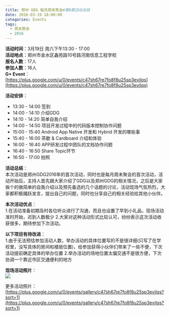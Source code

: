 ```yaml
---
title: 郑州 GDG 每月周末聚会#第0期活动总结
date: 2016-03-19 18:00:00
categories: Events
tags:
  - 周末聚会
  - 2016
---
```


**活动时间**：3月19日 周六下午13:30 - 17:00<br>
**活动地点**：郑州市金水区鑫苑路10号路河南信息工程学校<br>
**报名人数**：17人<br>
**参加人数**：16人<br>
**G+ Event**：[https://plus.google.com/u/0/events/c47sh67re7fo8f8u25sp3evilqs](https://plus.google.com/u/0/events/c47sh67re7fo8f8u25sp3evilqs)

<!-- more -->

**活动安排**：<br>
- 13:30 - 14:00 签到
- 14:00 - 14:10 介绍GDG
- 14:10 - 14:20 简单自我介绍
- 14:00 - 14:50 项目开发过程中的代码版本控制协作问题
- 15:00 - 15:40 Android App Native 开发和 Hybrid 开发的哪些事
- 15:40 - 16:00 茶歇 & Cardboard 介绍和体验
- 16:00 - 16:40 APP研发过程中团队的文档协作问题
- 16:40 - 16:50 Share Topic环节
- 16:50 - 17:00 拍照

**活动总结**：<br>
本次活动是郑州GDG2016年的首次活动，同时也是每月周末聚会的首次活动，活动开始后，主持人首先跟大家介绍了GDG以及郑州GDG的相关情况，之后是大家挨个的做简单的自我介绍以及预先备选的几个话题的讨论，活动现场气氛热烈，大家都积极踊跃发言，提出自己的问题，同时也分享自己的相关经验给其他小伙伴。

**本次活动优点**：<br>
1.在活动准备初期及时各位听众进行了沟通，而且也设置了早到小礼品，现场活动准时开始，迟到人数极少
2.大家对这种活动形式比较认可，纷纷表示这次活动收获很多，期待参加下次活动。

**以下项目有待改进**：<br>
1.由于无法预估参加活动人数，举办活动的具体位置写的不是很详细(只写了在学校里，没写具体的房间和楼层位置)，给参加获得小伙伴们带来了一些不便，下次活动提前确定具体的举办位置
2.举办活动的场地位置太偏交通不是很方便，下次协调一个靠近市区交通便利的地方

**现场活动照片**：<br>
![](https://uc0.chinagdg.com/attachment/forum/201603/22/123404bbmjpgbbqhjq886h.png)

更多活动照片：[https://plus.google.com/u/0/events/gallery/c47sh67re7fo8f8u25sp3evilqs?sort=1](https://plus.google.com/u/0/events/gallery/c47sh67re7fo8f8u25sp3evilqs?sort=1)

